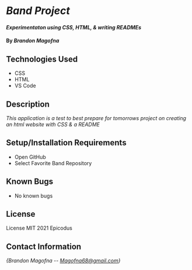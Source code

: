# _Band Project_

#### _Experimentaton using CSS, HTML, & writing READMEs_

#### By _**Brandon Magofna**_

## Technologies Used

* CSS
* HTML
* VS Code


## Description

_This application is a test to best prepare for tomorrows project on creating an html website with CSS & a README_

## Setup/Installation Requirements

* Open GitHub
* Select Favorite Band Repository

## Known Bugs

* No known bugs

## License

License MIT 2021 Epicodus

## Contact Information

_{Brandon Magofna -- Magofna68@gmail.com}_